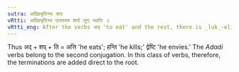 ```yaml
---
sutra: अदिप्रभृतिभ्यः शपः
vRtti: अदिप्रभृतिभ्य उत्तरस्य शपो लुग् भवति ॥
vRtti_eng: After the verbs अद् 'to eat' and the rest, there is _luk_-elision of the _Vikarana_ शप् (III. 1. 68).
---
```

Thus अद् + शप् + ति = अत्ति 'he eats'; हन्ति 'he kills;' द्वेष्टि 'he envies.' The _Adadi_ verbs belong to the second conjugation. In this class of verbs, therefore, the terminations are added direct to the root.
